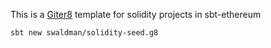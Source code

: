 This is a [Giter8](http://www.foundweekends.org/giter8/) template for solidity projects in sbt-ethereum

```
sbt new swaldman/solidity-seed.g8
```

